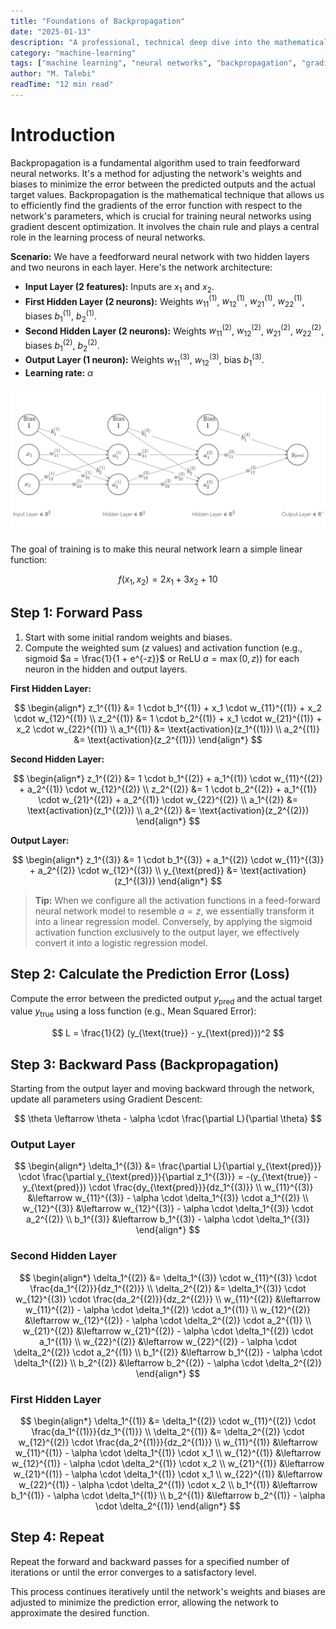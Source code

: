 ```yaml
---
title: "Foundations of Backpropagation"
date: "2025-01-13"
description: "A professional, technical deep dive into the mathematical foundations and practical steps of backpropagation in neural networks."
category: "machine-learning"
tags: ["machine learning", "neural networks", "backpropagation", "gradient descent", "mathematics"]
author: "M. Talebi"
readTime: "12 min read"
---
```


# Introduction

Backpropagation is a fundamental algorithm used to train feedforward neural networks. It's a method for adjusting the network's weights and biases to minimize the error between the predicted outputs and the actual target values. Backpropagation is the mathematical technique that allows us to efficiently find the gradients of the error function with respect to the network's parameters, which is crucial for training neural networks using gradient descent optimization. It involves the chain rule and plays a central role in the learning process of neural networks.

**Scenario:**
We have a feedforward neural network with two hidden layers and two neurons in each layer. Here's the network architecture:

- **Input Layer (2 features):** Inputs are $x_1$ and $x_2$.
- **First Hidden Layer (2 neurons):** Weights $w_{11}^{(1)}$, $w_{12}^{(1)}$, $w_{21}^{(1)}$, $w_{22}^{(1)}$, biases $b_1^{(1)}$, $b_2^{(1)}$.
- **Second Hidden Layer (2 neurons):** Weights $w_{11}^{(2)}$, $w_{12}^{(2)}$, $w_{21}^{(2)}$, $w_{22}^{(2)}$, biases $b_1^{(2)}$, $b_2^{(2)}$.
- **Output Layer (1 neuron):** Weights $w_{11}^{(3)}$, $w_{12}^{(3)}$, bias $b_1^{(3)}$.
- **Learning rate:** $\alpha$

![Neural Network Architecture](https://raw.githubusercontent.com/MTalebi/WebSite-Bloges/main/images/post-1/nn-1024x477.png)

The goal of training is to make this neural network learn a simple linear function:

$$
f(x_1, x_2) = 2x_1 + 3x_2 + 10
$$

## Step 1: Forward Pass

1. Start with some initial random weights and biases.
2. Compute the weighted sum ($z$ values) and activation function (e.g., sigmoid $a = \frac{1}{1 + e^{-z}}$ or ReLU $a = \max(0, z)$) for each neuron in the hidden and output layers.

**First Hidden Layer:**

$$
\begin{align*}
z_1^{(1)} &= 1 \cdot b_1^{(1)} + x_1 \cdot w_{11}^{(1)} + x_2 \cdot w_{12}^{(1)} \\
z_2^{(1)} &= 1 \cdot b_2^{(1)} + x_1 \cdot w_{21}^{(1)} + x_2 \cdot w_{22}^{(1)} \\
a_1^{(1)} &= \text{activation}(z_1^{(1)}) \\
a_2^{(1)} &= \text{activation}(z_2^{(1)})
\end{align*}
$$

**Second Hidden Layer:**

$$
\begin{align*}
z_1^{(2)} &= 1 \cdot b_1^{(2)} + a_1^{(1)} \cdot w_{11}^{(2)} + a_2^{(1)} \cdot w_{12}^{(2)} \\
z_2^{(2)} &= 1 \cdot b_2^{(2)} + a_1^{(1)} \cdot w_{21}^{(2)} + a_2^{(1)} \cdot w_{22}^{(2)} \\
a_1^{(2)} &= \text{activation}(z_1^{(2)}) \\
a_2^{(2)} &= \text{activation}(z_2^{(2)})
\end{align*}
$$

**Output Layer:**

$$
\begin{align*}
z_1^{(3)} &= 1 \cdot b_1^{(3)} + a_1^{(2)} \cdot w_{11}^{(3)} + a_2^{(2)} \cdot w_{12}^{(3)} \\
y_{\text{pred}} &= \text{activation}(z_1^{(3)})
\end{align*}
$$

> **Tip:**
> When we configure all the activation functions in a feed-forward neural network model to resemble $a=z$, we essentially transform it into a linear regression model. Conversely, by applying the sigmoid activation function exclusively to the output layer, we effectively convert it into a logistic regression model.

## Step 2: Calculate the Prediction Error (Loss)

Compute the error between the predicted output $y_{\text{pred}}$ and the actual target value $y_{\text{true}}$ using a loss function (e.g., Mean Squared Error):

$$
L = \frac{1}{2} (y_{\text{true}} - y_{\text{pred}})^2
$$

## Step 3: Backward Pass (Backpropagation)

Starting from the output layer and moving backward through the network, update all parameters using Gradient Descent:

$$
\theta \leftarrow \theta - \alpha \cdot \frac{\partial L}{\partial \theta}
$$

### Output Layer

$$
\begin{align*}
\delta_1^{(3)} &= \frac{\partial L}{\partial y_{\text{pred}}} \cdot \frac{\partial y_{\text{pred}}}{\partial z_1^{(3)}} = -(y_{\text{true}} - y_{\text{pred}}) \cdot \frac{dy_{\text{pred}}}{dz_1^{(3)}} \\
w_{11}^{(3)} &\leftarrow w_{11}^{(3)} - \alpha \cdot \delta_1^{(3)} \cdot a_1^{(2)} \\
w_{12}^{(3)} &\leftarrow w_{12}^{(3)} - \alpha \cdot \delta_1^{(3)} \cdot a_2^{(2)} \\
b_1^{(3)} &\leftarrow b_1^{(3)} - \alpha \cdot \delta_1^{(3)}
\end{align*}
$$

### Second Hidden Layer

$$
\begin{align*}
\delta_1^{(2)} &= \delta_1^{(3)} \cdot w_{11}^{(3)} \cdot \frac{da_1^{(2)}}{dz_1^{(2)}} \\
\delta_2^{(2)} &= \delta_1^{(3)} \cdot w_{12}^{(3)} \cdot \frac{da_2^{(2)}}{dz_2^{(2)}} \\
w_{11}^{(2)} &\leftarrow w_{11}^{(2)} - \alpha \cdot \delta_1^{(2)} \cdot a_1^{(1)} \\
w_{12}^{(2)} &\leftarrow w_{12}^{(2)} - \alpha \cdot \delta_2^{(2)} \cdot a_2^{(1)} \\
w_{21}^{(2)} &\leftarrow w_{21}^{(2)} - \alpha \cdot \delta_1^{(2)} \cdot a_1^{(1)} \\
w_{22}^{(2)} &\leftarrow w_{22}^{(2)} - \alpha \cdot \delta_2^{(2)} \cdot a_2^{(1)} \\
b_1^{(2)} &\leftarrow b_1^{(2)} - \alpha \cdot \delta_1^{(2)} \\
b_2^{(2)} &\leftarrow b_2^{(2)} - \alpha \cdot \delta_2^{(2)}
\end{align*}
$$

### First Hidden Layer

$$
\begin{align*}
\delta_1^{(1)} &= \delta_1^{(2)} \cdot w_{11}^{(2)} \cdot \frac{da_1^{(1)}}{dz_1^{(1)}} \\
\delta_2^{(1)} &= \delta_2^{(2)} \cdot w_{12}^{(2)} \cdot \frac{da_2^{(1)}}{dz_2^{(1)}} \\
w_{11}^{(1)} &\leftarrow w_{11}^{(1)} - \alpha \cdot \delta_1^{(1)} \cdot x_1 \\
w_{12}^{(1)} &\leftarrow w_{12}^{(1)} - \alpha \cdot \delta_2^{(1)} \cdot x_2 \\
w_{21}^{(1)} &\leftarrow w_{21}^{(1)} - \alpha \cdot \delta_1^{(1)} \cdot x_1 \\
w_{22}^{(1)} &\leftarrow w_{22}^{(1)} - \alpha \cdot \delta_2^{(1)} \cdot x_2 \\
b_1^{(1)} &\leftarrow b_1^{(1)} - \alpha \cdot \delta_1^{(1)} \\
b_2^{(1)} &\leftarrow b_2^{(1)} - \alpha \cdot \delta_2^{(1)}
\end{align*}
$$

## Step 4: Repeat

Repeat the forward and backward passes for a specified number of iterations or until the error converges to a satisfactory level.

This process continues iteratively until the network's weights and biases are adjusted to minimize the prediction error, allowing the network to approximate the desired function.


